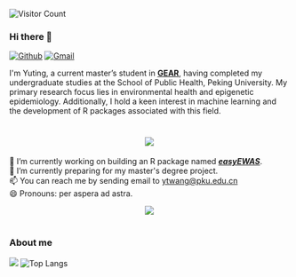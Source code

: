 ![Visitor Count](https://profile-counter.glitch.me/ytwangZero/count.svg)<br>

### Hi there 👋<br>
[![Github](https://img.shields.io/badge/-Github-000?style=flat&logo=Github&logoColor=white)](https://github.com/ytwangZero)
[![Gmail](https://img.shields.io/badge/-Gmail-c14438?style=flat&logo=Gmail&logoColor=white)](mailto:qq2750811897@gmail.com)

I'm Yuting, a current master’s student in <a href="https://gearpku2020.github.io//">**GEAR**</a></li>, having completed my undergraduate studies at the School of Public Health, Peking University. My primary research focus lies in environmental health and epigenetic epidemiology. Additionally, I hold a keen interest in machine learning and the development of R packages associated with this field.

<h1 align="center"> <a href="https://sunguoqi.com/"> <img src="https://readme-typing-svg.herokuapp.com/?lines=console.log(%22Hello%2C%20World!%22);Welcome%20to%20zero%20Github!&center=true&size=27"> </a> </h1>

🔭 I’m currently working on building an R package named <a href="https://github.com/ytwangZero/easyEWAS">***easyEWAS***</a></li>.<br>
🌱 I’m currently preparing for my master's degree project.<br>
📫 You can reach me by sending email to <ytwang@pku.edu.cn><br>
😄 Pronouns: per aspera ad astra.

<div align="center"> <img src="https://github-readme-streak-stats.herokuapp.com/?user=ytwangZero" /> </div><br>

### About me
![](https://github-readme-stats.vercel.app/api?username=ytwangZero&show_icons=true&theme=transparent) ![Top Langs](https://github-readme-stats.vercel.app/api/top-langs/?username=ytwangZero&layout=compact&theme=tokyonight)


<!--
**ytwangZero/ytwangZero** is a ✨ _special_ ✨ repository because its `README.md` (this file) appears on your GitHub profile.

Here are some ideas to get you started:

- 🔭 I’m currently working on building an R package, easyEWAS.
- 🌱 I’m currently learning ...
- 👯 I’m looking to collaborate on ...
- 🤔 I’m looking for help with ...
- 💬 Ask me about ...
- 📫 How to reach me: ...
- 😄 Pronouns: ...
- ⚡ Fun fact: ...
-->
